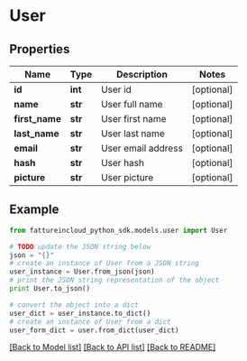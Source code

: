 # User


## Properties

Name | Type | Description | Notes
------------ | ------------- | ------------- | -------------
**id** | **int** | User id | [optional] 
**name** | **str** | User full name | [optional] 
**first_name** | **str** | User first name | [optional] 
**last_name** | **str** | User last name | [optional] 
**email** | **str** | User email address | [optional] 
**hash** | **str** | User hash | [optional] 
**picture** | **str** | User picture | [optional] 

## Example

```python
from fattureincloud_python_sdk.models.user import User

# TODO update the JSON string below
json = "{}"
# create an instance of User from a JSON string
user_instance = User.from_json(json)
# print the JSON string representation of the object
print User.to_json()

# convert the object into a dict
user_dict = user_instance.to_dict()
# create an instance of User from a dict
user_form_dict = user.from_dict(user_dict)
```
[[Back to Model list]](../README.md#documentation-for-models) [[Back to API list]](../README.md#documentation-for-api-endpoints) [[Back to README]](../README.md)



